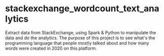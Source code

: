 # stackexchange_wordcount_text_analytics
Extract data from StackExchange, using Spark &amp; Python to manipulate the data and do the analytics.
The purpose of this project is to see what's the programming language that people mostly talked about and how many words were created in 2020 on this platform. 
